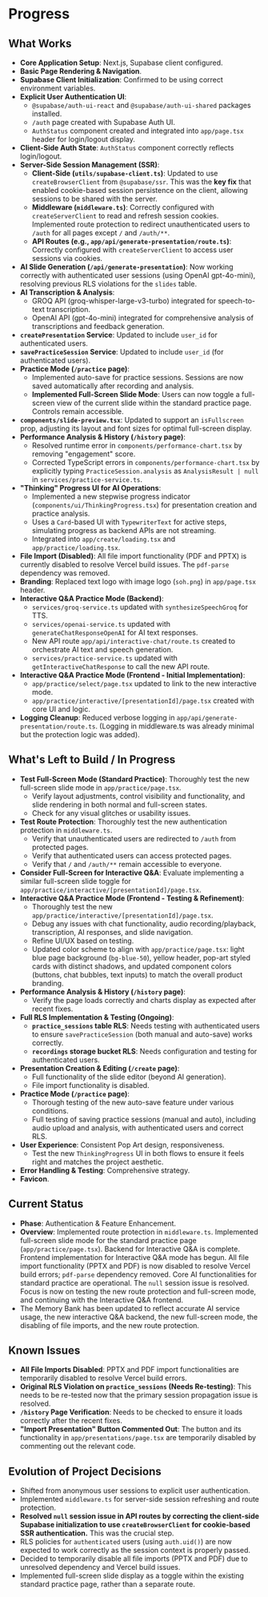 # Progress

## What Works
- **Core Application Setup**: Next.js, Supabase client configured.
- **Basic Page Rendering & Navigation**.
- **Supabase Client Initialization**: Confirmed to be using correct environment variables.
- **Explicit User Authentication UI**:
    - `@supabase/auth-ui-react` and `@supabase/auth-ui-shared` packages installed.
    - `/auth` page created with Supabase Auth UI.
    - `AuthStatus` component created and integrated into `app/page.tsx` header for login/logout display.
- **Client-Side Auth State**: `AuthStatus` component correctly reflects login/logout.
- **Server-Side Session Management (SSR)**:
    - **Client-Side (`utils/supabase-client.ts`)**: Updated to use `createBrowserClient` from `@supabase/ssr`. This was the **key fix** that enabled cookie-based session persistence on the client, allowing sessions to be shared with the server.
    - **Middleware (`middleware.ts`)**: Correctly configured with `createServerClient` to read and refresh session cookies. Implemented route protection to redirect unauthenticated users to `/auth` for all pages except `/` and `/auth/**`.
    - **API Routes (e.g., `app/api/generate-presentation/route.ts`)**: Correctly configured with `createServerClient` to access user sessions via cookies.
- **AI Slide Generation (`/api/generate-presentation`)**: Now working correctly with authenticated user sessions (using OpenAI gpt-4o-mini), resolving previous RLS violations for the `slides` table.
- **AI Transcription & Analysis**:
    - GROQ API (groq-whisper-large-v3-turbo) integrated for speech-to-text transcription.
    - OpenAI API (gpt-4o-mini) integrated for comprehensive analysis of transcriptions and feedback generation.
- **`createPresentation` Service**: Updated to include `user_id` for authenticated users.
- **`savePracticeSession` Service**: Updated to include `user_id` (for authenticated users).
- **Practice Mode (`/practice` page)**:
    - Implemented auto-save for practice sessions. Sessions are now saved automatically after recording and analysis.
    - **Implemented Full-Screen Slide Mode**: Users can now toggle a full-screen view of the current slide within the standard practice page. Controls remain accessible.
- **`components/slide-preview.tsx`**: Updated to support an `isFullscreen` prop, adjusting its layout and font sizes for optimal full-screen display.
- **Performance Analysis & History (`/history` page)**:
    - Resolved runtime error in `components/performance-chart.tsx` by removing "engagement" score.
    - Corrected TypeScript errors in `components/performance-chart.tsx` by explicitly typing `PracticeSession.analysis` as `AnalysisResult | null` in `services/practice-service.ts`.
- **"Thinking" Progress UI for AI Operations**:
    - Implemented a new stepwise progress indicator (`components/ui/ThinkingProgress.tsx`) for presentation creation and practice analysis.
    - Uses a `Card`-based UI with `TypewriterText` for active steps, simulating progress as backend APIs are not streaming.
    - Integrated into `app/create/loading.tsx` and `app/practice/loading.tsx`.
- **File Import (Disabled)**: All file import functionality (PDF and PPTX) is currently disabled to resolve Vercel build issues. The `pdf-parse` dependency was removed.
- **Branding**: Replaced text logo with image logo (`soh.png`) in `app/page.tsx` header.
- **Interactive Q&A Practice Mode (Backend)**:
    - `services/groq-service.ts` updated with `synthesizeSpeechGroq` for TTS.
    - `services/openai-service.ts` updated with `generateChatResponseOpenAI` for AI text responses.
    - New API route `app/api/interactive-chat/route.ts` created to orchestrate AI text and speech generation.
    - `services/practice-service.ts` updated with `getInteractiveChatResponse` to call the new API route.
- **Interactive Q&A Practice Mode (Frontend - Initial Implementation)**:
    - `app/practice/select/page.tsx` updated to link to the new interactive mode.
    - `app/practice/interactive/[presentationId]/page.tsx` created with core UI and logic.
- **Logging Cleanup**: Reduced verbose logging in `app/api/generate-presentation/route.ts`. (Logging in middleware.ts was already minimal but the protection logic was added).

## What's Left to Build / In Progress
- **Test Full-Screen Mode (Standard Practice)**: Thoroughly test the new full-screen slide mode in `app/practice/page.tsx`.
    - Verify layout adjustments, control visibility and functionality, and slide rendering in both normal and full-screen states.
    - Check for any visual glitches or usability issues.
- **Test Route Protection**: Thoroughly test the new authentication protection in `middleware.ts`.
    - Verify that unauthenticated users are redirected to `/auth` from protected pages.
    - Verify that authenticated users can access protected pages.
    - Verify that `/` and `/auth/**` remain accessible to everyone.
- **Consider Full-Screen for Interactive Q&A**: Evaluate implementing a similar full-screen slide toggle for `app/practice/interactive/[presentationId]/page.tsx`.
- **Interactive Q&A Practice Mode (Frontend - Testing & Refinement)**:
    - Thoroughly test the new `app/practice/interactive/[presentationId]/page.tsx`.
    - Debug any issues with chat functionality, audio recording/playback, transcription, AI responses, and slide navigation.
    - Refine UI/UX based on testing.
    - Updated color scheme to align with `app/practice/page.tsx`: light blue page background (`bg-blue-50`), yellow header, pop-art styled cards with distinct shadows, and updated component colors (buttons, chat bubbles, text inputs) to match the overall product branding.
- **Performance Analysis & History (`/history` page)**:
    - Verify the page loads correctly and charts display as expected after recent fixes.
- **Full RLS Implementation & Testing (Ongoing)**:
    - **`practice_sessions` table RLS**: Needs testing with authenticated users to ensure `savePracticeSession` (both manual and auto-save) works correctly.
    - **`recordings` storage bucket RLS**: Needs configuration and testing for authenticated users.
- **Presentation Creation & Editing (`/create` page)**:
    - Full functionality of the slide editor (beyond AI generation).
    - File import functionality is disabled.
- **Practice Mode (`/practice` page)**:
    - Thorough testing of the new auto-save feature under various conditions.
    - Full testing of saving practice sessions (manual and auto), including audio upload and analysis, with authenticated users and correct RLS.
- **User Experience**: Consistent Pop Art design, responsiveness.
    - Test the new `ThinkingProgress` UI in both flows to ensure it feels right and matches the project aesthetic.
- **Error Handling & Testing**: Comprehensive strategy.
- **Favicon**.

## Current Status
- **Phase**: Authentication & Feature Enhancement.
- **Overview**: Implemented route protection in `middleware.ts`. Implemented full-screen slide mode for the standard practice page (`app/practice/page.tsx`). Backend for Interactive Q&A is complete. Frontend implementation for Interactive Q&A mode has begun. All file import functionality (PPTX and PDF) is now disabled to resolve Vercel build errors; `pdf-parse` dependency removed. Core AI functionalities for standard practice are operational. The `null` session issue is resolved. Focus is now on testing the new route protection and full-screen mode, and continuing with the Interactive Q&A frontend.
- The Memory Bank has been updated to reflect accurate AI service usage, the new interactive Q&A backend, the new full-screen mode, the disabling of file imports, and the new route protection.

## Known Issues
- **All File Imports Disabled**: PPTX and PDF import functionalities are temporarily disabled to resolve Vercel build errors.
- **Original RLS Violation on `practice_sessions` (Needs Re-testing)**: This needs to be re-tested now that the primary session propagation issue is resolved.
- **`/history` Page Verification**: Needs to be checked to ensure it loads correctly after the recent fixes.
- **"Import Presentation" Button Commented Out**: The button and its functionality in `app/presentations/page.tsx` are temporarily disabled by commenting out the relevant code.

## Evolution of Project Decisions
- Shifted from anonymous user sessions to explicit user authentication.
- Implemented `middleware.ts` for server-side session refreshing and route protection.
- **Resolved `null` session issue in API routes by correcting the client-side Supabase initialization to use `createBrowserClient` for cookie-based SSR authentication.** This was the crucial step.
- RLS policies for `authenticated` users (using `auth.uid()`) are now expected to work correctly as the session context is properly passed.
- Decided to temporarily disable all file imports (PPTX and PDF) due to unresolved dependency and Vercel build issues.
- Implemented full-screen slide display as a toggle within the existing standard practice page, rather than a separate route.
